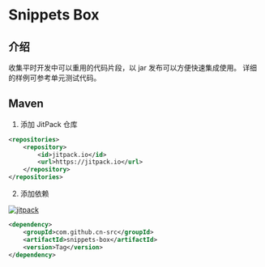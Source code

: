 # Snippets Box

## 介绍
收集平时开发中可以重用的代码片段，以 jar 发布可以方便快速集成使用。
详细的样例可参考单元测试代码。

## Maven
1. 添加 JitPack 仓库
```xml
<repositories>
    <repository>
        <id>jitpack.io</id>
        <url>https://jitpack.io</url>
    </repository>
</repositories>
```

2. 添加依赖

[![jitpack](https://jitpack.io/v/cn-src/snippets-box.svg)](https://jitpack.io/#cn-src/snippets-box)

```xml
<dependency>
    <groupId>com.github.cn-src</groupId>
    <artifactId>snippets-box</artifactId>
    <version>Tag</version>
</dependency>
```